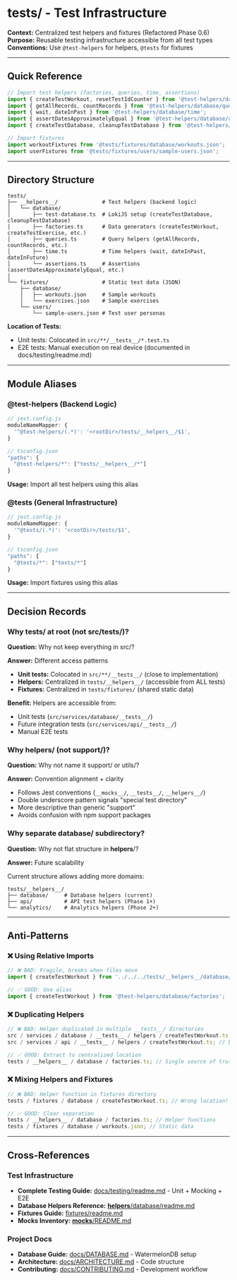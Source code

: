 # tests/ - Test Infrastructure

**Context:** Centralized test helpers and fixtures (Refactored Phase 0.6)
**Purpose:** Reusable testing infrastructure accessible from all test types
**Conventions:** Use `@test-helpers` for helpers, `@tests` for fixtures

---

## Quick Reference

```typescript
// Import test helpers (factories, queries, time, assertions)
import { createTestWorkout, resetTestIdCounter } from '@test-helpers/database/factories';
import { getAllRecords, countRecords } from '@test-helpers/database/queries';
import { wait, dateInPast } from '@test-helpers/database/time';
import { assertDatesApproximatelyEqual } from '@test-helpers/database/assertions';
import { createTestDatabase, cleanupTestDatabase } from '@test-helpers/database/test-database';

// Import fixtures
import workoutFixtures from '@tests/fixtures/database/workouts.json';
import userFixtures from '@tests/fixtures/users/sample-users.json';
```

---

## Directory Structure

```
tests/
├── __helpers__/              # Test helpers (backend logic)
│   └── database/
│       ├── test-database.ts  # LokiJS setup (createTestDatabase, cleanupTestDatabase)
│       ├── factories.ts      # Data generators (createTestWorkout, createTestExercise, etc.)
│       ├── queries.ts        # Query helpers (getAllRecords, countRecords, etc.)
│       ├── time.ts           # Time helpers (wait, dateInPast, dateInFuture)
│       └── assertions.ts     # Assertions (assertDatesApproximatelyEqual, etc.)
│
└── fixtures/                 # Static test data (JSON)
    ├── database/
    │   ├── workouts.json     # Sample workouts
    │   └── exercises.json    # Sample exercises
    └── users/
        └── sample-users.json # Test user personas
```

**Location of Tests:**

- Unit tests: Colocated in `src/**/__tests__/*.test.ts`
- E2E tests: Manual execution on real device (documented in docs/testing/readme.md)

---

## Module Aliases

### @test-helpers (Backend Logic)

```typescript
// jest.config.js
moduleNameMapper: {
  '^@test-helpers/(.*)': '<rootDir>/tests/__helpers__/$1',
}

// tsconfig.json
"paths": {
  "@test-helpers/*": ["tests/__helpers__/*"]
}
```

**Usage:** Import all test helpers using this alias

### @tests (General Infrastructure)

```typescript
// jest.config.js
moduleNameMapper: {
  '^@tests/(.*)': '<rootDir>/tests/$1',
}

// tsconfig.json
"paths": {
  "@tests/*": ["tests/*"]
}
```

**Usage:** Import fixtures using this alias

---

## Decision Records

### Why tests/ at root (not src/**tests**/)?

**Question:** Why not keep everything in src/?

**Answer:** Different access patterns

- **Unit tests:** Colocated in `src/**/__tests__/` (close to implementation)
- **Helpers:** Centralized in `tests/__helpers__/` (accessible from ALL tests)
- **Fixtures:** Centralized in `tests/fixtures/` (shared static data)

**Benefit:** Helpers are accessible from:

- Unit tests (`src/services/database/__tests__/`)
- Future integration tests (`src/services/api/__tests__/`)
- Manual E2E tests

### Why **helpers**/ (not support/)?

**Question:** Why not name it support/ or utils/?

**Answer:** Convention alignment + clarity

- Follows Jest conventions (`__mocks__/`, `__tests__/`, `__helpers__/`)
- Double underscore pattern signals "special test directory"
- More descriptive than generic "support"
- Avoids confusion with npm support packages

### Why separate database/ subdirectory?

**Question:** Why not flat structure in **helpers**/?

**Answer:** Future scalability

Current structure allows adding more domains:

```
tests/__helpers__/
├── database/     # Database helpers (current)
├── api/          # API test helpers (Phase 1+)
└── analytics/    # Analytics helpers (Phase 2+)
```

---

## Anti-Patterns

### ❌ Using Relative Imports

```typescript
// ❌ BAD: Fragile, breaks when files move
import { createTestWorkout } from '../../../tests/__helpers__/database/factories';
```

```typescript
// ✅ GOOD: Use alias
import { createTestWorkout } from '@test-helpers/database/factories';
```

### ❌ Duplicating Helpers

```typescript
// ❌ BAD: Helper duplicated in multiple __tests__/ directories
src / services / database / __tests__ / helpers / createTestWorkout.ts;
src / services / api / __tests__ / helpers / createTestWorkout.ts; // Duplicate!
```

```typescript
// ✅ GOOD: Extract to centralized location
tests / __helpers__ / database / factories.ts; // Single source of truth
```

### ❌ Mixing Helpers and Fixtures

```typescript
// ❌ BAD: Helper function in fixtures directory
tests / fixtures / database / createTestWorkout.ts; // Wrong location!
```

```typescript
// ✅ GOOD: Clear separation
tests / __helpers__ / database / factories.ts; // Helper functions
tests / fixtures / database / workouts.json; // Static data
```

---

## Cross-References

### Test Infrastructure

- **Complete Testing Guide:** [docs/testing/readme.md](../docs/testing/readme.md) - Unit + Mocking + E2E
- **Database Helpers Reference:** [**helpers**/database/readme.md](./__helpers__/database/readme.md)
- **Fixtures Guide:** [fixtures/readme.md](./fixtures/readme.md)
- **Mocks Inventory:** [**mocks**/README.md](../__mocks__/README.md)

### Project Docs

- **Database Guide:** [docs/DATABASE.md](../docs/DATABASE.md) - WatermelonDB setup
- **Architecture:** [docs/ARCHITECTURE.md](../docs/ARCHITECTURE.md) - Code structure
- **Contributing:** [docs/CONTRIBUTING.md](../docs/CONTRIBUTING.md) - Development workflow
